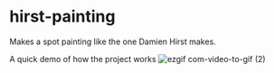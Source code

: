 # hirst-painting
Makes a spot painting like the one Damien Hirst makes.

A quick demo of how the project works
![ezgif com-video-to-gif (2)](https://github.com/sosxa/hirst-painting/assets/109876904/7730c133-cab3-48dc-bc45-c57146864b00)
